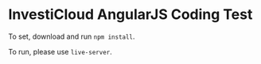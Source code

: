 # InvestiCloud AngularJS Coding Test

To set, download and run `npm install`.

To run, please use `live-server`.